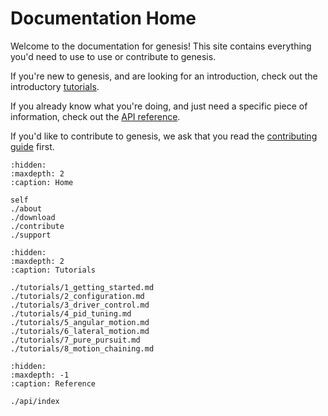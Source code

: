# Documentation Home

Welcome to the documentation for genesis! This site contains everything you'd need to use to use or contribute to genesis.

If you're new to genesis, and are looking for an introduction, check out the introductory [tutorials](./tutorials/1_getting_started.md).

If you already know what you're doing, and just need a specific piece of information, check out the [API reference](./api/index.md).

If you'd like to contribute to genesis, we ask that you read the [contributing guide](./contribute.md) first.

```{toctree}
:hidden:
:maxdepth: 2
:caption: Home

self
./about
./download
./contribute
./support
```


```{toctree}
:hidden:
:maxdepth: 2
:caption: Tutorials

./tutorials/1_getting_started.md
./tutorials/2_configuration.md
./tutorials/3_driver_control.md
./tutorials/4_pid_tuning.md
./tutorials/5_angular_motion.md
./tutorials/6_lateral_motion.md
./tutorials/7_pure_pursuit.md
./tutorials/8_motion_chaining.md
```

```{toctree}
:hidden:
:maxdepth: -1
:caption: Reference

./api/index
```


